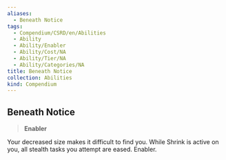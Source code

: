 ```yaml
---
aliases:
  - Beneath Notice
tags:
  - Compendium/CSRD/en/Abilities
  - Ability
  - Ability/Enabler
  - Ability/Cost/NA
  - Ability/Tier/NA
  - Ability/Categories/NA
title: Beneath Notice
collection: Abilities
kind: Compendium
---
```

## Beneath Notice  
>**Enabler**
  
Your decreased size makes it difficult to find you. While Shrink is active on you, all stealth tasks you attempt are eased. Enabler.